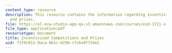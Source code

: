 ```yaml
---
content_type: resource
description: This resource contains the information regarding incentivized competitions
  and prizes.
file: https://ol-ocw-studio-app-qa.s3.amazonaws.com/courses/esd-172j-x-prize-workshop-grand-challenges-in-energy-fall-2009/f1f9c8119aca861c0250cfc6a9ff2de1_MITESD_172JF09_Lec11.pdf
file_type: application/pdf
resourcetype: Document
title: Incentivized Competitions and Prizes
uid: f1f9c811-9aca-861c-0250-cfc6a9ff2de1
---
```

